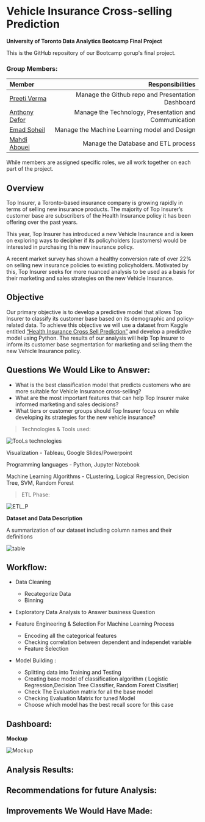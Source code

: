 # Vehicle Insurance Cross-selling Prediction

**University of Toronto Data Analytics Bootcamp Final Project**

This is the GitHub repository of our Bootcamp gorup's final project.

### Group Members:

| Member         | Responsibilities                                           |
| :---           |        ---:                                              |
|  [Preeti Verma](https://github.com/vermapreeti003)    | Manage the Github repo and Presentation Dashboard          |
| [Anthony Defor](https://github.com/tonydefor)     | Manage the Technology, Presentation and Communication      |
| [Emad Soheil](https://github.com/EmadSoheili)    | Manage the Machine Learning model and Design               |
| [Mahdi Abouei](https://github.com/aboueim)    | Manage the Database and ETL process                        |

While members are assigned specific roles, we all work together on each part of the project.

## Overview

Top Insurer, a Toronto-based insurance company is growing rapidly in terms of selling new insurance products. The majority of Top Insurer’s customer base are subscribers of the Health Insurance policy it has been offering over the past years.

This year, Top Insurer has introduced a new Vehicle Insurance and is keen on exploring ways to decipher if its policyholders (customers) would be interested in purchasing this new insurance policy.

A recent market survey has shown a healthy conversion rate of over 22% on selling new insurance policies to existing policyholders. Motivated by this, Top Insurer seeks for more nuanced analysis to be used as a basis for their marketing and sales strategies on the new Vehicle Insurance.

## Objective

Our primary objective is to develop a predictive model that allows Top Insurer to classify its customer base based on its demographic and policy-related data. To achieve this objective we will use a dataset from Kaggle entitled [“Health Insurance Cross Sell Prediction”](https://www.kaggle.com/datasets/anmolkumar/health-insurance-cross-sell-prediction?resource=download) and develop a predictive model using Python. The results of our analysis will help Top Insurer to inform its customer base segmentation for marketing and selling them the new Vehicle Insurance policy.


## Questions We Would Like to Answer:
      
 * What is the best classification model that predicts customers who are more suitable for Vehicle Insurance cross-selling?
 * What are the most important features that can help Top Insurer make informed marketing and sales decisions?
 * What tiers or customer groups should Top Insurer focus on while developing its strategies for the new vehicle insurance?


> Technologies & Tools used:


![TooLs   technologies](https://user-images.githubusercontent.com/111541268/214609170-bd589673-054d-4511-b358-f802e744622a.png)


Visualization - Tableau, Google Slides/Powerpoint

Programming languages - Python, Jupyter Notebook

Machine Learning Algorithms - CLustering, Logical Regression, Decision Tree, SVM, Random Forest





> ETL Phase:



![ETL_P](https://user-images.githubusercontent.com/111541268/214609329-cb98f5c1-9202-469e-9b3e-f39950f7cdc9.png)



**Dataset and Data Description**

A summarization of our dataset including column names and their definitions

![table](https://user-images.githubusercontent.com/111541268/214397203-6c2bb60a-58ce-440e-a0e6-72e6df24710d.png)



## Workflow:
* Data Cleaning
   * Recategorize Data
   * Binning
* Exploratory Data Analysis to Answer business Question

* Feature Engineering & Selection For Machine Learning Process

  * Encoding all the categorical features
  * Checking correlation between dependent and independet variable
  * Feature Selection
  
* Model Building :

  * Splitting data into Training and Testing
  * Creating base model of classification algorithm ( Logistic Regression,Decision Tree Classifier, Random Forest Clasifier)
  * Check The Evaluation matrix for all the base model
  * Checking Evaluation Matrix for tuned Model
  * Choose which model has the best recall score for this case  
  
  
## Dashboard:


**Mockup**


![Mockup](https://user-images.githubusercontent.com/111541268/214618559-dc9033fa-17ad-401d-a1ab-072afe4b819e.jpeg)



## Analysis Results:


## Recommendations for future Analysis:


## Improvements We Would Have Made:

  
